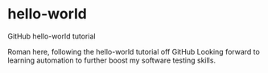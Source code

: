 # hello-world
GitHub hello-world tutorial

Roman here, following the hello-world tutorial off GitHub
Looking forward to learning automation to further boost my software testing skills.
